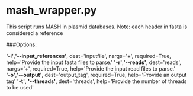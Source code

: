 # mash_wrapper.py

This script runs MASH in plasmid databases.
Note: each header in fasta is considered a reference

###Options:

**'-i'**,**'--input_references'**, dest='inputfile', nargs='+', required=True, help='Provide the input fasta files to parse.'
**'-r'**,**'--reads'**, dest='reads', nargs='+', required=True, help='Provide the input read files to parse.'	
**'-o'**,**'--output'**, dest='output_tag', required=True, help='Provide an output tag'
**'-t'**, **'--threads'**, dest='threads', help='Provide the number of threads to be used'
